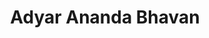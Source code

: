 ---
title: "Adyar Ananda Bhavan"
url: /bengaluru/adyar-ananda-bhavan-6th-cross-road/
shop: confectionery
---